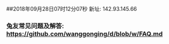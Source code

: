 ##2018年09月28日07时12分07秒 新址: 142.93.145.66
### 兔友常见问题及解答: https://github.com/wanggonging/d/blob/w/FAQ.md
